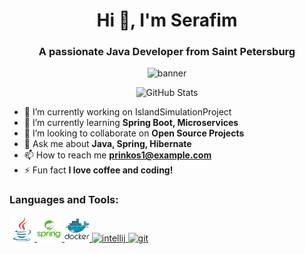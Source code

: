 <h1 align="center">Hi 👋, I'm Serafim</h1>
<h3 align="center">A passionate Java Developer from Saint Petersburg</h3>

<p align="center">
  <img src="https://raw.githubusercontent.com/sagar-viradiya/sagar-viradiya/master/resources/banner.png" alt="banner">
</p>

<p align="center">
  <img src="https://github-readme-stats.vercel.app/api?username=your-github-username&show_icons=true&theme=radical" alt="GitHub Stats">
</p>

- 🔭 I’m currently working on IslandSimulationProject
- 🌱 I’m currently learning **Spring Boot, Microservices**
- 👯 I’m looking to collaborate on **Open Source Projects**
- 💬 Ask me about **Java, Spring, Hibernate**
- 📫 How to reach me **prinkos1@example.com**
- ⚡ Fun fact **I love coffee and coding!**

<h3 align="left">Languages and Tools:</h3>
<p align="left">
  <a href="https://www.java.com" target="_blank"> <img src="https://raw.githubusercontent.com/devicons/devicon/master/icons/java/java-original.svg" alt="java" width="40" height="40"/> </a>
  <a href="https://spring.io/" target="_blank"> <img src="https://raw.githubusercontent.com/devicons/devicon/master/icons/spring/spring-original-wordmark.svg" alt="spring" width="40" height="40"/> </a>
  <a href="https://www.docker.com/" target="_blank"> <img src="https://raw.githubusercontent.com/devicons/devicon/master/icons/docker/docker-original-wordmark.svg" alt="docker" width="40" height="40"/> </a>
  <a href="https://www.jetbrains.com/idea/" target="_blank"> <img src="https://upload.wikimedia.org/wikipedia/commons/thumb/d/d5/IntelliJ_IDEA_Logo.svg/1024px-IntelliJ_IDEA_Logo.svg.png" alt="intellij" width="40" height="40"/> </a>
  <a href="https://git-scm.com/" target="_blank"> <img src="https://www.vectorlogo.zone/logos/git-scm/git-scm-icon.svg" alt="git" width="40" height="40"/> </a>
</p>
